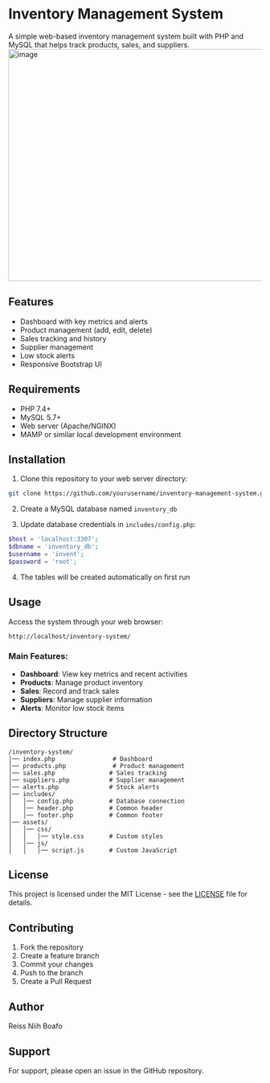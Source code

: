 # Inventory Management System

A simple web-based inventory management system built with PHP and MySQL that helps track products, sales, and suppliers.
<img width="945" height="462" alt="image" src="https://github.com/user-attachments/assets/5be900b6-1349-4fc0-acaa-9d0d98216954" />


## Features

- Dashboard with key metrics and alerts
- Product management (add, edit, delete)
- Sales tracking and history
- Supplier management
- Low stock alerts
- Responsive Bootstrap UI

## Requirements

- PHP 7.4+
- MySQL 5.7+
- Web server (Apache/NGINX)
- MAMP or similar local development environment

## Installation

1. Clone this repository to your web server directory:
```bash
git clone https://github.com/yourusername/inventory-management-system.git
```

2. Create a MySQL database named `inventory_db`

3. Update database credentials in `includes/config.php`:
```php
$host = 'localhost:3307';
$dbname = 'inventory_db';
$username = 'invent';
$password = 'root';
```

4. The tables will be created automatically on first run

## Usage

Access the system through your web browser:
```
http://localhost/inventory-system/
```

### Main Features:
- **Dashboard**: View key metrics and recent activities
- **Products**: Manage product inventory
- **Sales**: Record and track sales
- **Suppliers**: Manage supplier information
- **Alerts**: Monitor low stock items

## Directory Structure

```
/inventory-system/
│── index.php                # Dashboard
│── products.php             # Product management
│── sales.php               # Sales tracking
│── suppliers.php           # Supplier management
│── alerts.php              # Stock alerts
│── includes/
│   │── config.php          # Database connection
│   │── header.php          # Common header
│   │── footer.php          # Common footer
│── assets/
│   │── css/
│   │   │── style.css       # Custom styles
│   │── js/
│   │   │── script.js       # Custom JavaScript
```

## License

This project is licensed under the MIT License - see the [LICENSE](LICENSE) file for details.

## Contributing

1. Fork the repository
2. Create a feature branch
3. Commit your changes
4. Push to the branch
5. Create a Pull Request

## Author

Reiss Niih Boafo

## Support


For support, please open an issue in the GitHub repository.
